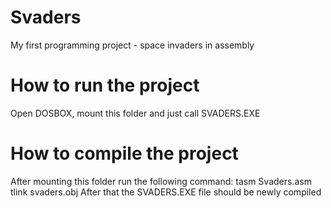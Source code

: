 # Svaders
My first programming project - space invaders in assembly

# How to run the project
Open DOSBOX, mount this folder and just call SVADERS.EXE

# How to compile the project
After mounting this folder run the following command:
tasm Svaders.asm
tlink svaders.obj
After that the SVADERS.EXE file should be newly compiled

